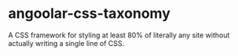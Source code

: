 angoolar-css-taxonomy
=====================

A CSS framework for styling at least 80% of literally any site without actually writing a single line of CSS.
